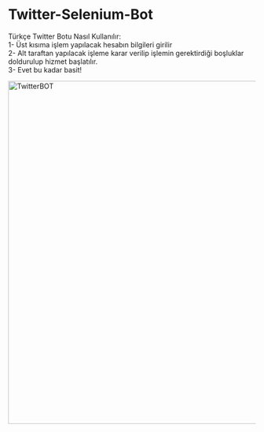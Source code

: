 # Twitter-Selenium-Bot
Türkçe Twitter Botu 
Nasıl Kullanılır:
<br>
1- Üst kısıma işlem yapılacak hesabın bilgileri girilir 
<br>
2- Alt taraftan yapılacak işleme karar verilip işlemin gerektirdiği boşluklar doldurulup hizmet başlatılır.
<br>
3- Evet bu kadar basit!
<br>

<img width="696" alt="TwitterBOT" src="https://user-images.githubusercontent.com/91740501/232176492-b98b3f5b-db1e-4131-828c-363b69eab6fc.png">

